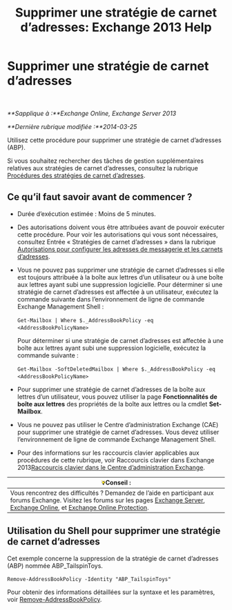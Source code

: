 ﻿---
title: 'Supprimer une stratégie de carnet d’adresses: Exchange 2013 Help'
TOCTitle: Supprimer une stratégie de carnet d’adresses
ms:assetid: c20c6f82-2f75-4116-9be1-c5af10113f71
ms:mtpsurl: https://technet.microsoft.com/fr-fr/library/Hh529946(v=EXCHG.150)
ms:contentKeyID: 50479105
ms.date: 04/24/2018
mtps_version: v=EXCHG.150
ms.translationtype: HT
---

# Supprimer une stratégie de carnet d’adresses

 

_**Sapplique à :**Exchange Online, Exchange Server 2013_

_**Dernière rubrique modifiée :**2014-03-25_

Utilisez cette procédure pour supprimer une stratégie de carnet d’adresses (ABP).

Si vous souhaitez rechercher des tâches de gestion supplémentaires relatives aux stratégies de carnet d’adresses, consultez la rubrique [Procédures des stratégies de carnet d’adresses](address-book-policy-procedures-exchange-2013-help.md).

## Ce qu’il faut savoir avant de commencer ?

  - Durée d’exécution estimée : Moins de 5 minutes.

  - Des autorisations doivent vous être attribuées avant de pouvoir exécuter cette procédure. Pour voir les autorisations qui vous sont nécessaires, consultez Entrée « Stratégies de carnet d’adresses » dans la rubrique [Autorisations pour configurer les adresses de messagerie et les carnets d’adresses](email-address-and-address-book-permissions-exchange-2013-help.md).

  - Vous ne pouvez pas supprimer une stratégie de carnet d’adresses si elle est toujours attribuée à la boîte aux lettres d’un utilisateur ou à une boîte aux lettres ayant subi une suppression logicielle. Pour déterminer si une stratégie de carnet d’adresses est affectée à un utilisateur, exécutez la commande suivante dans l’environnement de ligne de commande Exchange Management Shell :
    
    `Get-Mailbox | Where $._AddressBookPolicy -eq <AddressBookPolicyName>`
    
    Pour déterminer si une stratégie de carnet d’adresses est affectée à une boîte aux lettres ayant subi une suppression logicielle, exécutez la commande suivante :
    
    `Get-Mailbox -SoftDeletedMailbox | Where $._AddressBookPolicy -eq <AddressBookPolicyName>`

  - Pour supprimer une stratégie de carnet d’adresses de la boîte aux lettres d’un utilisateur, vous pouvez utiliser la page **Fonctionnalités de boîte aux lettres** des propriétés de la boîte aux lettres ou la cmdlet **Set-Mailbox**.

  - Vous ne pouvez pas utiliser le Centre d’administration Exchange (CAE) pour supprimer une stratégie de carnet d’adresses. Vous devez utiliser l’environnement de ligne de commande Exchange Management Shell.

  - Pour des informations sur les raccourcis clavier applicables aux procédures de cette rubrique, voir Raccourcis clavier dans Exchange 2013[Raccourcis clavier dans le Centre d’administration Exchange](keyboard-shortcuts-in-the-exchange-admin-center-exchange-online-protection-help.md).

<table>
<thead>
<tr class="header">
<th><img src="images/Bb125224.tip(EXCHG.150).gif" title="Conseil" alt="Conseil" />Conseil :</th>
</tr>
</thead>
<tbody>
<tr class="odd">
<td>Vous rencontrez des difficultés ? Demandez de l’aide en participant aux forums Exchange. Visitez les forums sur les pages <a href="https://go.microsoft.com/fwlink/p/?linkid=60612">Exchange Server</a>, <a href="https://go.microsoft.com/fwlink/p/?linkid=267542">Exchange Online</a>, et <a href="https://go.microsoft.com/fwlink/p/?linkid=285351">Exchange Online Protection</a>.</td>
</tr>
</tbody>
</table>


## Utilisation du Shell pour supprimer une stratégie de carnet d’adresses

Cet exemple concerne la suppression de la stratégie de carnet d’adresses (ABP) nommée ABP\_TailspinToys.

    Remove-AddressBookPolicy -Identity "ABP_TailspinToys"

Pour obtenir des informations détaillées sur la syntaxe et les paramètres, voir [Remove-AddressBookPolicy](https://technet.microsoft.com/fr-fr/library/hh529929\(v=exchg.150\)).

